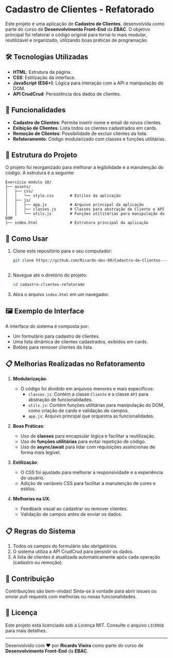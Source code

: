 # Cadastro de Clientes - Refatorado

Este projeto é uma aplicação de **Cadastro de Clientes**, desenvolvida como parte do curso de **Desenvolvimento Front-End** da **EBAC**. O objetivo principal foi refatorar o código original para torná-lo mais modular, reutilizável e organizado, utilizando boas práticas de programação.

## 🛠️ Tecnologias Utilizadas

- **HTML**: Estrutura da página.
- **CSS**: Estilização da interface.
- **JavaScript (ES6+)**: Lógica para interação com a API e manipulação do DOM.
- **API CrudCrud**: Persistência dos dados de clientes.

## 🎯 Funcionalidades

- **Cadastro de Clientes**: Permite inserir nome e email de novos clientes.
- **Exibição de Clientes**: Lista todos os clientes cadastrados em cards.
- **Remoção de Clientes**: Possibilidade de excluir clientes da lista.
- **Refatoramento**: Código modularizado com classes e funções utilitárias.

## 📂 Estrutura do Projeto

O projeto foi reorganizado para melhorar a legibilidade e a manutenção do código. A estrutura é a seguinte:

```
Exercício módulo 10/
├── assets/
│   ├── css/
│   │   └── style.css       # Estilos da aplicação
│   ├── js/
│   │   ├── app.js          # Arquivo principal da aplicação
│   │   ├── classes.js      # Classes para abstração de Cliente e API
│   │   └── utils.js        # Funções utilitárias para manipulação do DOM
├── index.html              # Estrutura principal da aplicação
```

## 🚀 Como Usar

1. Clone este repositório para o seu computador:
   ```bash
   git clone https://github.com/Ricardo-dev-00/Cadastro-de-Clientes---Refatorado.git
  
   ```
2. Navegue até o diretório do projeto:
   ```bash
   cd cadastro-clientes-refatorado
   ```
3. Abra o arquivo `index.html` em um navegador.

## 🖼️ Exemplo de Interface

A interface do sistema é composta por:

- Um formulário para cadastro de clientes.
- Uma lista dinâmica de clientes cadastrados, exibidos em cards.
- Botões para remover clientes da lista.

## 📋 Melhorias Realizadas no Refatoramento

1. **Modularização**:
   - O código foi dividido em arquivos menores e mais específicos:
     - `classes.js`: Contém a classe `Cliente` e a classe `API` para abstração de funcionalidades.
     - `utils.js`: Contém funções utilitárias para manipulação do DOM, como criação de cards e validação de campos.
     - `app.js`: Arquivo principal que orquestra as funcionalidades.

2. **Boas Práticas**:
   - Uso de **classes** para encapsular lógica e facilitar a reutilização.
   - Uso de **funções utilitárias** para evitar repetição de código.
   - Uso de **async/await** para lidar com requisições assíncronas de forma mais legível.

3. **Estilização**:
   - O CSS foi ajustado para melhorar a responsividade e a experiência do usuário.
   - Adição de variáveis CSS para facilitar a manutenção de cores e estilos.

4. **Melhorias na UX**:
   - Feedback visual ao cadastrar ou remover clientes.
   - Validação de campos antes de enviar os dados.

## 📋 Regras do Sistema

1. Todos os campos do formulário são obrigatórios.
2. O sistema utiliza a API CrudCrud para persistir os dados.
3. A lista de clientes é atualizada automaticamente após cada operação (cadastro ou remoção).

## 🤝 Contribuição

Contribuições são bem-vindas! Sinta-se à vontade para abrir issues ou enviar pull requests com melhorias ou novas funcionalidades.

## 📜 Licença

Este projeto está licenciado sob a Licença MIT. Consulte o arquivo `LICENSE` para mais detalhes.

---

Desenvolvido com ❤️ por **Ricardo Vieira** como parte do curso de **Desenvolvimento Front-End** da **EBAC**.

